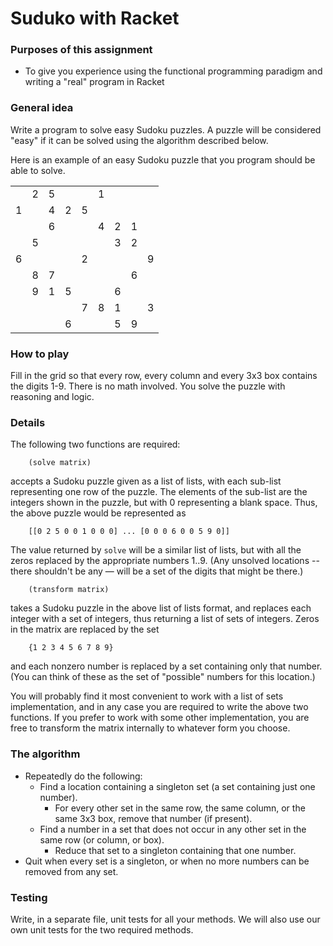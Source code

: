 # Suduko with Racket

### Purposes of this assignment
- To give you experience using the functional programming paradigm and writing a
"real" program in Racket

### General idea

Write a program to solve easy Sudoku puzzles. A puzzle will be considered "easy"
if it can be solved using the algorithm described below.

Here is an example of an easy Sudoku puzzle that you program should be able to
solve.

<table>
	<tbody>
		<tr>
			<td align="center"></td>
			<td align="center">2</td>
			<td align="center">5</td>
			<td align="center"></td>
			<td align="center"></td>
			<td align="center">1</td>
			<td align="center"></td>
			<td align="center"></td>
			<td align="center"></td>
		</tr>
		<tr>
			<td align="center">1</td>
			<td align="center"></td>
			<td align="center">4</td>
			<td align="center">2</td>
			<td align="center">5</td>
			<td align="center"></td>
			<td align="center"></td>
			<td align="center"></td>
			<td align="center"></td>
		</tr>
		<tr>
			<td align="center"></td>
			<td align="center"></td>
			<td align="center">6</td>
			<td align="center"></td>
			<td align="center"></td>
			<td align="center">4</td>
			<td align="center">2</td>
			<td align="center">1</td>
			<td align="center"></td>
		</tr>
		<tr>
			<td align="center"></td>
			<td align="center">5</td>
			<td align="center"></td>
			<td align="center"></td>
			<td align="center"></td>
			<td align="center"></td>
			<td align="center">3</td>
			<td align="center">2</td>
			<td align="center"></td>
		</tr>
		<tr>
			<td align="center">6</td>
			<td align="center"></td>
			<td align="center"></td>
			<td align="center"></td>
			<td align="center">2</td>
			<td align="center"></td>
			<td align="center"></td>
			<td align="center"></td>
			<td align="center">9</td>
		</tr>
		<tr>
			<td align="center"></td>
			<td align="center">8</td>
			<td align="center">7</td>
			<td align="center"></td>
			<td align="center"></td>
			<td align="center"></td>
			<td align="center"></td>
			<td align="center">6</td>
			<td align="center"></td>
		</tr>
		<tr>
			<td align="center"></td>
			<td align="center">9</td>
			<td align="center">1</td>
			<td align="center">5</td>
			<td align="center"></td>
			<td align="center"></td>
			<td align="center">6</td>
			<td align="center"></td>
			<td align="center"></td>
		</tr>
		<tr>
			<td align="center"></td>
			<td align="center"></td>
			<td align="center"></td>
			<td align="center"></td>
			<td align="center">7</td>
			<td align="center">8</td>
			<td align="center">1</td>
			<td align="center"></td>
			<td align="center">3</td>
		</tr>
		<tr>
			<td align="center"></td>
			<td align="center"></td>
			<td align="center"></td>
			<td align="center">6</td>
			<td align="center"></td>
			<td align="center"></td>
			<td align="center">5</td>
			<td align="center">9</td>
			<td align="center"></td>
		</tr>
	</tbody>
</table>

### How to play

Fill in the grid so that every row, every column and every 3x3 box contains the
digits 1-9. There is no math involved. You solve the puzzle with reasoning and
logic.

### Details

The following two functions are required:

		(solve matrix)

accepts a Sudoku puzzle given as a list of lists, with each sub-list
representing one row of the puzzle. The elements of the sub-list are the
integers shown in the puzzle, but with 0 representing a blank space. Thus, the
above puzzle would be represented as

		[[0 2 5 0 0 1 0 0 0] ... [0 0 0 6 0 0 5 9 0]]

The value returned by `solve` will be a similar list of lists, but with all the
zeros replaced by the appropriate numbers 1..9. (Any unsolved locations -- there
shouldn't be any — will be a set of the digits that might be there.)

		(transform matrix)

takes a Sudoku puzzle in the above list of lists format, and replaces each
integer with a set of integers, thus returning a list of sets of integers. Zeros
in the matrix are replaced by the set

		{1 2 3 4 5 6 7 8 9}

and each nonzero number is replaced by a set containing only that number. (You
can think of these as the set of "possible" numbers for this location.)

You will probably find it most convenient to work with a list of sets
implementation, and in any case you are required to write the above two
functions. If you prefer to work with some other implementation, you are free to
transform the matrix internally to whatever form you choose.


### The algorithm

- Repeatedly do the following:
	- Find a location containing a singleton set (a set containing just one
	number).
		- For every other set in the same row, the same column, or the same 3x3
		box, remove that number (if present).
	- Find a number in a set that does not occur in any other set in the same
	row (or column, or box).
		- Reduce that set to a singleton containing that one number.
- Quit when every set is a singleton, or when no more numbers can be removed
from any set.

### Testing

Write, in a separate file, unit tests for all your methods. We will also use our
own unit tests for the two required methods.
